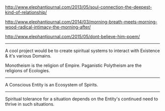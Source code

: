 http://www.elephantjournal.com/2013/05/soul-connection-the-deepest-kind-of-relationship/

http://www.elephantjournal.com/2014/03/morning-breath-meets-morning-wood-radical-intimacy-the-morning-after/

http://www.elephantjournal.com/2015/05/dont-believe-him-poem/

---

A cool project would be to create spiritual systems to interact with Existence & it's various Domains.

Monotheism is the religion of Empire. Paganistic Polytheism are the religions of Ecologies.

---

A Conscious Entity is an Ecosystem of Spirits.

---

Spiritual tolerance for a situation depends on the Entity's continued need to thrive in such situations. 
